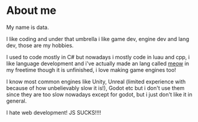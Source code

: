 # About me
My name is data.

I like coding and under that umbrella i like game dev, engine dev and lang dev, those are my hobbies.

I used to code mostly in C# but nowadays i mostly code in luau and cpp, i like language development and i've actually made an lang called [meow](https://github.com/KinexDev/Meow) in my freetime though it is unfinished, i love making game engines too!

I know most common engines like Unity, Unreal (limited experience with because of how unbelievably slow it is!), Godot etc but i don't use them since they are too slow nowadays except for godot, but i just don't like it in general.

I hate web development! JS SUCKS!!!!
